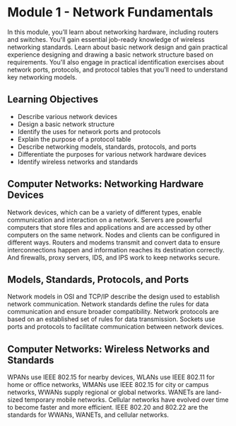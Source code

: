 # Module 1 - Network Fundamentals
In this module, you’ll learn about networking hardware, including routers and switches. You'll gain essential job-ready knowledge of wireless networking standards. Learn about basic network design and gain practical experience designing and drawing a basic network structure based on requirements. You'll also engage in practical identification exercises about network ports, protocols, and protocol tables that you’ll need to understand key networking models.

## Learning Objectives
- Describe various network devices
- Design a basic network structure
- Identify the uses for network ports and protocols
- Explain the purpose of a protocol table
- Describe networking models, standards, protocols, and ports
- Differentiate the purposes for various network hardware devices
- Identify wireless networks and standards

## Computer Networks: Networking Hardware Devices
Network devices, which can be a variety of different types, enable communication and interaction on a network. Servers are powerful computers that store files and applications and are accessed by other computers on the same network. Nodes and clients can be configured in different ways. Routers and modems transmit and convert data to ensure interconnections happen and information reaches its destination correctly. And firewalls, proxy servers, IDS, and IPS work to keep networks secure. 

## Models, Standards, Protocols, and Ports
Network models in OSI and TCP/IP describe the design used to establish network communication. Network standards define the rules for data communication and ensure broader compatibility. Network protocols are based on an established set of rules for data transmission. Sockets use ports and protocols to facilitate communication between network devices.

## Computer Networks: Wireless Networks and Standards
WPANs use IEEE 802.15 for nearby devices, WLANs use IEEE 802.11 for home or office networks, WMANs use IEEE 802.15 for city or campus networks, WWANs supply regional or global networks. WANETs are land-sized temporary mobile networks. Cellular networks have evolved over time to become faster and more efficient. IEEE 802.20 and 802.22 are the standards for WWANs, WANETs, and cellular networks.
